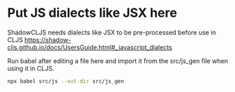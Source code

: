 # Put JS dialects like JSX here

ShadowCLJS needs dialects like JSX to be pre-processed before use in CLJS https://shadow-cljs.github.io/docs/UsersGuide.html#_javascript_dialects

Run babel after editing a file here and import it from the src/js_gen file when using it in CLJS.
```bash
npx babel src/js --out-dir src/js_gen
```